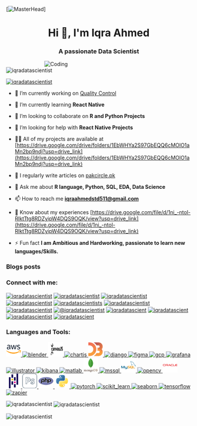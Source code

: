 [![MasterHead](https://media.licdn.com/dms/image/v2/D4D16AQGYwDsj3_254A/profile-displaybackgroundimage-shrink_350_1400/profile-displaybackgroundimage-shrink_350_1400/0/1731485605654?e=1737590400&v=beta&t=wxaHB1Rjn585hbXN1vptDVjuVoEOT1ZzbS1CZ2IVt30)]
<h1 align="center">Hi 👋, I'm Iqra Ahmed</h1>
<h3 align="center">A passionate Data Scientist</h3>
<img align="right" alt="Coding" width="400" src=https://avatars.githubusercontent.com/u/83499472?v=4>

<p align="left"> <img src="https://komarev.com/ghpvc/?username=iqradatascientist&label=Profile%20views&color=0e75b6&style=flat" alt="iqradatascientist" /> </p>

<p align="left"> <a href="https://github.com/ryo-ma/github-profile-trophy"><img src="https://github-profile-trophy.vercel.app/?username=iqradatascientist" alt="iqradatascientist" /></a> </p>

- 🔭 I’m currently working on [Quality Control](https://drive.google.com/drive/folders/1GXqpwgWwPyExpshVBDTqd0fbqL6u--fO?usp=drive_link)

- 🌱 I’m currently learning **React Native**

- 👯 I’m looking to collaborate on **R and Python Projects**

- 🤝 I’m looking for help with **React Native Projects**

- 👨‍💻 All of my projects are available at [https://drive.google.com/drive/folders/1EbWHYa2S97GbEQQ6cMOlO1aMn2bp9ndj?usp=drive_link](https://drive.google.com/drive/folders/1EbWHYa2S97GbEQQ6cMOlO1aMn2bp9ndj?usp=drive_link)

- 📝 I regularly write articles on [pakcircle.pk](pakcircle.pk)

- 💬 Ask me about **R language, Python, SQL, EDA, Data Science**

- 📫 How to reach me **iqraahmedstd511@gmail.com**

- 📄 Know about my experiences [https://drive.google.com/file/d/1ni_-ntol-RlktTtg8RDZyipW4DQS9OQK/view?usp=drive_link](https://drive.google.com/file/d/1ni_-ntol-RlktTtg8RDZyipW4DQS9OQK/view?usp=drive_link)

- ⚡ Fun fact **I am Ambitious and Hardworking, passionate to learn new languages/Skills.**

### Blogs posts
<!-- BLOG-POST-LIST:START -->
<!-- BLOG-POST-LIST:END -->

<h3 align="left">Connect with me:</h3>
<p align="left">
<a href="https://codepen.io/iqradatascientist" target="blank"><img align="center" src="https://raw.githubusercontent.com/rahuldkjain/github-profile-readme-generator/master/src/images/icons/Social/codepen.svg" alt="iqradatascientist" height="30" width="40" /></a>
<a href="https://dev.to/iqradatascientist" target="blank"><img align="center" src="https://raw.githubusercontent.com/rahuldkjain/github-profile-readme-generator/master/src/images/icons/Social/devto.svg" alt="iqradatascientist" height="30" width="40" /></a>
<a href="https://linkedin.com/in/iqradatascientist" target="blank"><img align="center" src="https://raw.githubusercontent.com/rahuldkjain/github-profile-readme-generator/master/src/images/icons/Social/linked-in-alt.svg" alt="iqradatascientist" height="30" width="40" /></a>
<a href="https://stackoverflow.com/users/iqradatascientist" target="blank"><img align="center" src="https://raw.githubusercontent.com/rahuldkjain/github-profile-readme-generator/master/src/images/icons/Social/stack-overflow.svg" alt="iqradatascientist" height="30" width="40" /></a>
<a href="https://kaggle.com/iqradatascientists" target="blank"><img align="center" src="https://raw.githubusercontent.com/rahuldkjain/github-profile-readme-generator/master/src/images/icons/Social/kaggle.svg" alt="iqradatascientists" height="30" width="40" /></a>
<a href="https://fb.com/iqradatascientist" target="blank"><img align="center" src="https://raw.githubusercontent.com/rahuldkjain/github-profile-readme-generator/master/src/images/icons/Social/facebook.svg" alt="iqradatascientist" height="30" width="40" /></a>
<a href="https://instagram.com/iqradatascientist" target="blank"><img align="center" src="https://raw.githubusercontent.com/rahuldkjain/github-profile-readme-generator/master/src/images/icons/Social/instagram.svg" alt="iqradatascientist" height="30" width="40" /></a>
<a href="https://hashnode.com/@iqradatascientist" target="blank"><img align="center" src="https://raw.githubusercontent.com/rahuldkjain/github-profile-readme-generator/master/src/images/icons/Social/hashnode.svg" alt="@iqradatascientist" height="30" width="40" /></a>
<a href="https://www.codechef.com/users/iqradatascient" target="blank"><img align="center" src="https://cdn.jsdelivr.net/npm/simple-icons@3.1.0/icons/codechef.svg" alt="iqradatascient" height="30" width="40" /></a>
<a href="https://www.hackerrank.com/iqradatascient" target="blank"><img align="center" src="https://raw.githubusercontent.com/rahuldkjain/github-profile-readme-generator/master/src/images/icons/Social/hackerrank.svg" alt="iqradatascient" height="30" width="40" /></a>
<a href="https://www.leetcode.com/iqradatascientist" target="blank"><img align="center" src="https://raw.githubusercontent.com/rahuldkjain/github-profile-readme-generator/master/src/images/icons/Social/leet-code.svg" alt="iqradatascientist" height="30" width="40" /></a>
<a href="https://www.topcoder.com/members/iqradatascient" target="blank"><img align="center" src="https://raw.githubusercontent.com/rahuldkjain/github-profile-readme-generator/master/src/images/icons/Social/topcoder.svg" alt="iqradatascient" height="30" width="40" /></a>
</p>

<h3 align="left">Languages and Tools:</h3>
<p align="left"> <a href="https://aws.amazon.com" target="_blank" rel="noreferrer"> <img src="https://raw.githubusercontent.com/devicons/devicon/master/icons/amazonwebservices/amazonwebservices-original-wordmark.svg" alt="aws" width="40" height="40"/> </a> <a href="https://www.blender.org/" target="_blank" rel="noreferrer"> <img src="https://download.blender.org/branding/community/blender_community_badge_white.svg" alt="blender" width="40" height="40"/> </a> <a href="https://canvasjs.com" target="_blank" rel="noreferrer"> <img src="https://raw.githubusercontent.com/Hardik0307/Hardik0307/master/assets/canvasjs-charts.svg" alt="canvasjs" width="40" height="40"/> </a> <a href="https://www.chartjs.org" target="_blank" rel="noreferrer"> <img src="https://www.chartjs.org/media/logo-title.svg" alt="chartjs" width="40" height="40"/> </a> <a href="https://d3js.org/" target="_blank" rel="noreferrer"> <img src="https://raw.githubusercontent.com/devicons/devicon/master/icons/d3js/d3js-original.svg" alt="d3js" width="40" height="40"/> </a> <a href="https://www.djangoproject.com/" target="_blank" rel="noreferrer"> <img src="https://cdn.worldvectorlogo.com/logos/django.svg" alt="django" width="40" height="40"/> </a> <a href="https://www.figma.com/" target="_blank" rel="noreferrer"> <img src="https://www.vectorlogo.zone/logos/figma/figma-icon.svg" alt="figma" width="40" height="40"/> </a> <a href="https://cloud.google.com" target="_blank" rel="noreferrer"> <img src="https://www.vectorlogo.zone/logos/google_cloud/google_cloud-icon.svg" alt="gcp" width="40" height="40"/> </a> <a href="https://grafana.com" target="_blank" rel="noreferrer"> <img src="https://www.vectorlogo.zone/logos/grafana/grafana-icon.svg" alt="grafana" width="40" height="40"/> </a> <a href="https://www.adobe.com/in/products/illustrator.html" target="_blank" rel="noreferrer"> <img src="https://www.vectorlogo.zone/logos/adobe_illustrator/adobe_illustrator-icon.svg" alt="illustrator" width="40" height="40"/> </a> <a href="https://www.elastic.co/kibana" target="_blank" rel="noreferrer"> <img src="https://www.vectorlogo.zone/logos/elasticco_kibana/elasticco_kibana-icon.svg" alt="kibana" width="40" height="40"/> </a> <a href="https://www.mathworks.com/" target="_blank" rel="noreferrer"> <img src="https://upload.wikimedia.org/wikipedia/commons/2/21/Matlab_Logo.png" alt="matlab" width="40" height="40"/> </a> <a href="https://www.mongodb.com/" target="_blank" rel="noreferrer"> <img src="https://raw.githubusercontent.com/devicons/devicon/master/icons/mongodb/mongodb-original-wordmark.svg" alt="mongodb" width="40" height="40"/> </a> <a href="https://www.microsoft.com/en-us/sql-server" target="_blank" rel="noreferrer"> <img src="https://www.svgrepo.com/show/303229/microsoft-sql-server-logo.svg" alt="mssql" width="40" height="40"/> </a> <a href="https://www.mysql.com/" target="_blank" rel="noreferrer"> <img src="https://raw.githubusercontent.com/devicons/devicon/master/icons/mysql/mysql-original-wordmark.svg" alt="mysql" width="40" height="40"/> </a> <a href="https://opencv.org/" target="_blank" rel="noreferrer"> <img src="https://www.vectorlogo.zone/logos/opencv/opencv-icon.svg" alt="opencv" width="40" height="40"/> </a> <a href="https://www.oracle.com/" target="_blank" rel="noreferrer"> <img src="https://raw.githubusercontent.com/devicons/devicon/master/icons/oracle/oracle-original.svg" alt="oracle" width="40" height="40"/> </a> <a href="https://pandas.pydata.org/" target="_blank" rel="noreferrer"> <img src="https://raw.githubusercontent.com/devicons/devicon/2ae2a900d2f041da66e950e4d48052658d850630/icons/pandas/pandas-original.svg" alt="pandas" width="40" height="40"/> </a> <a href="https://www.photoshop.com/en" target="_blank" rel="noreferrer"> <img src="https://raw.githubusercontent.com/devicons/devicon/master/icons/photoshop/photoshop-line.svg" alt="photoshop" width="40" height="40"/> </a> <a href="https://www.php.net" target="_blank" rel="noreferrer"> <img src="https://raw.githubusercontent.com/devicons/devicon/master/icons/php/php-original.svg" alt="php" width="40" height="40"/> </a> <a href="https://www.python.org" target="_blank" rel="noreferrer"> <img src="https://raw.githubusercontent.com/devicons/devicon/master/icons/python/python-original.svg" alt="python" width="40" height="40"/> </a> <a href="https://pytorch.org/" target="_blank" rel="noreferrer"> <img src="https://www.vectorlogo.zone/logos/pytorch/pytorch-icon.svg" alt="pytorch" width="40" height="40"/> </a> <a href="https://scikit-learn.org/" target="_blank" rel="noreferrer"> <img src="https://upload.wikimedia.org/wikipedia/commons/0/05/Scikit_learn_logo_small.svg" alt="scikit_learn" width="40" height="40"/> </a> <a href="https://seaborn.pydata.org/" target="_blank" rel="noreferrer"> <img src="https://seaborn.pydata.org/_images/logo-mark-lightbg.svg" alt="seaborn" width="40" height="40"/> </a> <a href="https://www.tensorflow.org" target="_blank" rel="noreferrer"> <img src="https://www.vectorlogo.zone/logos/tensorflow/tensorflow-icon.svg" alt="tensorflow" width="40" height="40"/> </a> <a href="https://zapier.com" target="_blank" rel="noreferrer"> <img src="https://www.vectorlogo.zone/logos/zapier/zapier-icon.svg" alt="zapier" width="40" height="40"/> </a> </p>

<p><img align="left" src="https://github-readme-stats.vercel.app/api/top-langs?username=iqradatascientist&show_icons=true&locale=en&layout=compact" alt="iqradatascientist" /></p>

<p>&nbsp;<img align="center" src="https://github-readme-stats.vercel.app/api?username=iqradatascientist&show_icons=true&locale=en" alt="iqradatascientist" /></p>

<p><img align="center" src="https://github-readme-streak-stats.herokuapp.com/?user=iqradatascientist&" alt="iqradatascientist" /></p>
